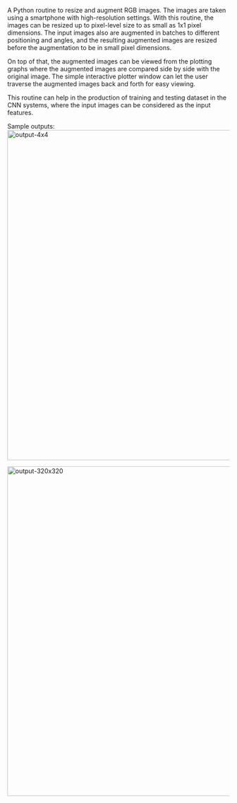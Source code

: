 A Python routine to resize and augment RGB images. The images are
taken using a smartphone with high-resolution settings. With this 
routine, the images can be resized up to pixel-level size to
as small as 1x1 pixel dimensions. The input images also are
augmented in batches to different positioning and angles, and
the resulting augmented images are resized before the augmentation
to be in small pixel dimensions. 

On top of that, the augmented images can be viewed from the
plotting graphs where the augmented images are compared side by side
with the original image. The simple interactive plotter window
can let the user traverse the augmented images back and
forth for easy viewing.

This routine can help in the production of training and testing dataset
in the CNN systems, where the input images can be considered as the
input features. 

Sample outputs:
<img width="748" alt="output-4x4" src="https://github.com/YusnaidiMY/image-preprocessing/assets/8178236/19d4dfbb-19af-4e20-bf52-aa979eb78992">

<img width="747" alt="output-320x320" src="https://github.com/YusnaidiMY/image-preprocessing/assets/8178236/95c5b582-e5f8-40f6-a192-903d0499e04c">

